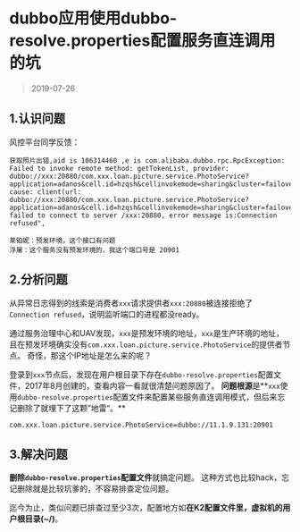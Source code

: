 

dubbo应用使用dubbo-resolve.properties配置服务直连调用的坑
===========================================
> 2019-07-26


## 1.认识问题
风控平台同学反馈：
```
获取照片出错,aid is 106314460 ,e is com.alibaba.dubbo.rpc.RpcException: Failed to invoke remote method: getTokenList, provider: dubbo://xxx:20880/com.xxx.loan.picture.service.PhotoService?application=adanos&cell.id=hzqsh&cellinvokemode=sharing&cluster=failover&default.check=false&dubbo=3.2.8.1&interface=com.xxx.loan.picture.service.PhotoService&lazy=true&methods=cancelPhoto,getPhotoById,savePhoto,getPicturesByAidAndType,getTokenList,getPhotoOrder&organization=xxx&owner=zhanyue&pid=8411®ister.ip=xxx&retries=3&side=consumer&timeout=5000×tamp=1564051965474, cause: client(url: dubbo://xxx:20880/com.xxx.loan.picture.service.PhotoService?application=adanos&cell.id=hzqsh&cellinvokemode=sharing&cluster=failover&codec=dubbo&default.check=false&dubbo=3.2.8.1&heartbeat=60000&interface=com.xxx.loan.picture.service.PhotoService&lazy=true&methods=cancelPhoto,getPhotoById,savePhoto,getPicturesByAidAndType,getTokenList,getPhotoOrder&organization=xxx&owner=zhanyue&pid=8411®ister.ip=xxx&retries=3&send.reconnect=true&side=consumer&timeout=5000×tamp=1564051965474) failed to connect to server /xxx:20880, error message is:Connection refused",

莱铂妮：预发环境，这个接口有问题
浮屠：这个服务没有预发环境的，我这个端口号是 20901
```


## 2.分析问题
从异常日志得到的线索是消费者`xxx`请求提供者`xxx:20880`被连接拒绝了`Connection refused`，说明监听端口的进程都没ready。

通过服务治理中心和UAV发现，`xxx`是预发环境的地址，`xxx`是生产环境的地址，且在预发环境确实没有`com.xxx.loan.picture.service.PhotoService`的提供者节点。
奇怪，那这个IP地址是怎么来的呢？

登录到`xxx`节点后，发现在用户根目录下存在`dubbo-resolve.properties`配置文件，2017年8月创建的，查看内容一看就很清楚问题原因了。
**问题根源**是**`xxx`使用`dubbo-resolve.properties`配置文件来配置某些服务直连调用模式，但后来忘记删除了就埋下了这颗”地雷“。**

```
com.xxx.loan.picture.service.PhotoService=dubbo://11.1.9.131:20901
```

## 3.解决问题
**删除`dubbo-resolve.properties`配置文件**就搞定问题。
这种方式也比较hack，忘记删除就是比较坑爹的，不容易排查定位问题。

迄今为止，类似问题已排查过至少3次，配置地方如**在K2配置文件里，虚拟机的用户根目录(~/)**。

